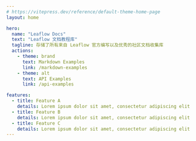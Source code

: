 ```yaml
---
# https://vitepress.dev/reference/default-theme-home-page
layout: home

hero:
  name: "Leaflow Docs"
  text: "Leaflow 文档教程库"
  tagline: 存储了所有来自 Leaflow 官方编写以及优秀的社区文档收集库
  actions:
    - theme: brand
      text: Markdown Examples
      link: /markdown-examples
    - theme: alt
      text: API Examples
      link: /api-examples

features:
  - title: Feature A
    details: Lorem ipsum dolor sit amet, consectetur adipiscing elit
  - title: Feature B
    details: Lorem ipsum dolor sit amet, consectetur adipiscing elit
  - title: Feature C
    details: Lorem ipsum dolor sit amet, consectetur adipiscing elit
---
```


